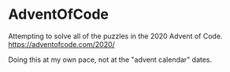 # AdventOfCode

Attempting to solve all of the puzzles in the 2020 Advent of Code. 
https://adventofcode.com/2020/

Doing this at my own pace, not at the "advent calendar" dates.
